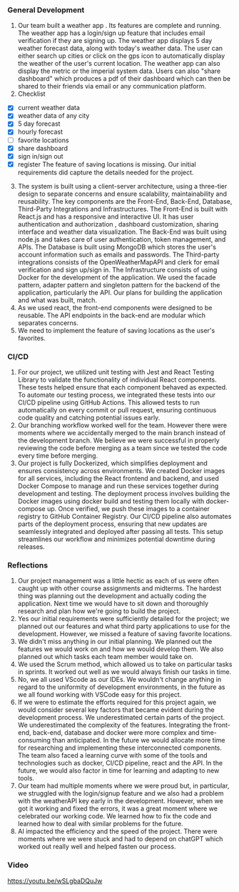 ### General Development
1. Our team built a weather app . Its features are complete and running. The weather app has a login/sign up feature that includes email verification if they are signing up. The weather app displays 5 day weather forecast data, along with today's weather data. The user can either search up cities or click on the gps icon to automatically display the weather of the user's current location. The weather app can also display the metric or the imperial system data. Users can also "share dashboard" which produces a pdf of their dashboard which can then be shared to their friends via email or any communication platform.
2.  Checklist
- [x]  current weather data
- [x] weather data of any city
- [x] 5 day forecast
- [x] hourly forecast
- [ ] favorite locations
- [x] share dashboard
- [x] sign in/sign out
- [x] register
The feature of saving locations is missing. Our initial requirements did capture the details needed for the project.
3. The system is built using a client-server architecture, using a three-tier design to separate concerns and ensure scalability, maintainability and reusability. The key components are the Front-End, Back-End, Database, Third-Party Integrations and Infrastructures. The Front-End is built with React.js and has a responsive and interactive UI. It has user authentication and authorization , dashboard customization, sharing interface and weather data visualization. The Back-End was built using node.js and takes care of user authentication, token management, and APIs. The Database is built using MongoDB which stores the user's account information such as emails and passwords. The Third-party integrations consists of the OpenWeatherMapAPI and clerk for email verification and sign up/sign in. The Infrastructure consists of using Docker for the development of the application. We used the facade pattern, adapter pattern and singleton pattern for the backend of the application, particularly the API. Our plans for building the application and what was built, match.
4. As we used react, the front-end components were designed to be reusable. The API endpoints in the back-end are modular which separates concerns.
5. We need to implement the feature of saving locations as the user's favorites.
### CI/CD
1. For our project, we utilized unit testing with Jest and React Testing Library to validate the functionality of individual React components. These tests helped ensure that each component behaved as expected. To automate our testing process, we integrated these tests into our CI/CD pipeline using GitHub Actions. This allowed tests to run automatically on every commit or pull request, ensuring continuous code quality and catching potential issues early.
2. Our branching workflow worked well for the team. However there were moments where we accidentally merged to the main branch instead of the development branch. We believe we were successful in properly reviewing the code before merging as a team since we tested the code every time before merging. 
3. Our project is fully Dockerized, which simplifies deployment and ensures consistency across environments. We created Docker images for all services, including the React frontend and backend, and used Docker Compose to manage and run these services together during development and testing. The deployment process involves building the Docker images using docker build and testing them locally with docker-compose up. Once verified, we push these images to a container registry to GitHub Container Registry. Our CI/CD pipeline also automates parts of the deployment process, ensuring that new updates are seamlessly integrated and deployed after passing all tests. This setup streamlines our workflow and minimizes potential downtime during releases.
### Reflections
1. Our project management was a little hectic as each of us were often caught up with other course assignments and midterms. The hardest thing was planning out the development and actually coding the application. Next time we would have to sit down and thoroughly research and plan how we're going to build the project.
2. Yes our initial requirements were sufficiently detailed for the project; we planned out our features and what third party applications to use for the development. However, we missed a feature of saving favorite locations.
3. We didn't miss anything in our initial planning. We planned out the features we would work on and how we would develop them. We also planned out which tasks each team member would take on. 
4. We used the Scrum method, which allowed us to take on particular tasks in sprints. It worked out well as we would always finish our tasks in time. 
5. No, we all used VScode as our IDEs. We wouldn't change anything in regard to the uniformity of development environments, in the future as we all found working with VSCode easy for this project.
6.  If we were to estimate the efforts required for this project again, we would consider several key factors that became evident during the development process. We underestimated certain parts of the project. We underestimated the complexity of the features. Integrating the front-end, back-end, database and docker were more complex and time-consuming than anticipated. In the future we would allocate more time for researching and implementing these interconnected components. The team also faced a learning curve with some of the tools and technologies such as docker, CI/CD pipeline, react and the API. In the future, we would also factor in time for learning and adapting to new tools. 
7. Our team had multiple moments where we were proud but, in particular, we struggled with the login/signup feature and we also had a problem with the weatherAPI key early in the development. However, when we got it working and fixed the errors, it was a great moment where we celebrated our working code. We learned how to fix the code and learned how to deal with similar problems for the future.
8. AI impacted the efficiency and the speed of the project. There were moments where we were stuck and had to depend on chatGPT which worked out really well and helped fasten our process. 

### Video
https://youtu.be/wSLgbaDQuJw

